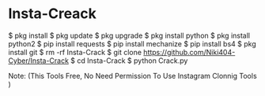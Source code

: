 # Insta-Creack
$ pkg install
$ pkg  update
$ pkg upgrade
$ pkg install python
$ pkg install python2
$ pip install requests
$ pip install mechanize
$ pip install bs4
$ pkg install git
$ rm -rf Insta-Crack
$ git clone https://github.com/Niki404-Cyber/Insta-Crack
$ cd Insta-Crack
$ python Crack.py

Note: (This Tools Free, No Need Permission To Use Instagram Clonnig Tools )
